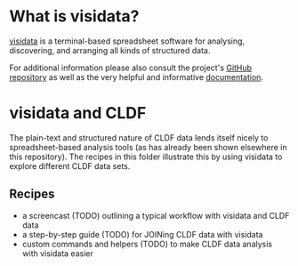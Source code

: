 # What is visidata?

[visidata](https://visidata.org/) is a terminal-based spreadsheet
software for analysing, discovering, and arranging all kinds of structured
data.

For additional information please also consult the project's
[GitHub repository](https://github.com/saulpw/visidata) as well as the very
helpful and informative [documentation](http://visidata.org/docs/).

# visidata and CLDF

The plain-text and structured nature of CLDF data lends itself nicely to
spreadsheet-based analysis tools (as has already been shown elsewhere in
this repository). The recipes in this folder illustrate this by using visidata
to explore different CLDF data sets.

## Recipes

* a screencast (TODO) outlining a typical workflow with visidata and CLDF data
* a step-by-step guide (TODO) for JOINing CLDF data with visidata
* custom commands and helpers (TODO) to make CLDF data analysis with
  visidata easier
